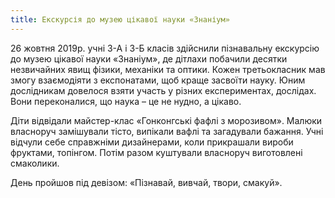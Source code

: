 ```yaml
---
title: Екскурсія до музею цікавої науки «Знаніум»
---
```


26 жовтня 2019р. учні 3-А і 3-Б класів здійснили пізнавальну екскурсію до музею цікавої науки «Знаніум», де дітлахи побачили десятки незвичайних явищ фізики, механіки та оптики. Кожен третьокласник мав змогу взаємодіяти з експонатами, щоб краще засвоїти науку. Юним дослідникам довелося взяти участь у різних експериментах, дослідах. Вони переконалися, що наука – це не нудно, а цікаво.

Діти відвідали майстер-клас «Гонконгські фафлі з морозивом». Малюки власноруч замішували тісто, випікали вафлі та загадували бажання. Учні відчули себе справжніми дизайнерами, коли прикрашали вироби фруктами, топінгом. Потім разом куштували власноруч виготовлені смаколики.

День пройшов під девізом: «Пізнавай, вивчай, твори, смакуй».

<slideshow />
